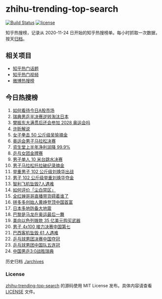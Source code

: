 # zhihu-trending-top-search

[![Build Status](https://github.com/justjavac/zhihu-trending-top-search/workflows/ci/badge.svg?branch=main)](https://github.com/justjavac/zhihu-trending-top-search/actions)
[![license](https://img.shields.io/github/license/justjavac/zhihu-trending-top-search)](https://github.com/justjavac/zhihu-trending-top-search/blob/main/LICENSE)

知乎热搜榜，记录从 2020-11-24 日开始的知乎热搜榜单。每小时抓取一次数据，按天[归档](./archives)。

## 相关项目

- [知乎热门话题](https://github.com/justjavac/zhihu-trending-hot-questions)
- [知乎热门视频](https://github.com/justjavac/zhihu-trending-hot-video)
- [微博热搜榜](https://github.com/justjavac/weibo-trending-hot-search)

## 今日热搜榜

<!-- BEGIN -->
<!-- 最后更新时间 Tue Aug 13 2024 21:13:22 GMT+0800 (China Standard Time) -->

1. [如何看待今日A股市场](https://www.zhihu.com/search?q=%E5%A6%82%E4%BD%95%E7%9C%8B%E5%BE%85%E4%BB%8A%E6%97%A5A%E8%82%A1%E5%B8%82%E5%9C%BA)
1. [瑞典男乒半决赛逆转淘汰日本](https://www.zhihu.com/search?q=%E7%91%9E%E5%85%B8%E7%94%B7%E4%B9%92%E5%8D%8A%E5%86%B3%E8%B5%9B%E9%80%86%E8%BD%AC%E6%B7%98%E6%B1%B0%E6%97%A5%E6%9C%AC)
1. [樊振东大满贯后还会参加 2028 奥运会吗](https://www.zhihu.com/search?q=%E6%A8%8A%E6%8C%AF%E4%B8%9C%E5%A4%A7%E6%BB%A1%E8%B4%AF%E5%90%8E%E8%BF%98%E4%BC%9A%E5%8F%82%E5%8A%A0%202028%20%E5%A5%A5%E8%BF%90%E4%BC%9A%E5%90%97)
1. [许昕解说](https://www.zhihu.com/search?q=%E8%AE%B8%E6%98%95%E8%A7%A3%E8%AF%B4)
1. [女子拳击 50 公斤级吴愉摘金](https://www.zhihu.com/search?q=%E5%A5%B3%E5%AD%90%E6%8B%B3%E5%87%BB%2050%20%E5%85%AC%E6%96%A4%E7%BA%A7%E5%90%B4%E6%84%89%E6%91%98%E9%87%91)
1. [奥运会男子马拉松决赛](https://www.zhihu.com/search?q=%E5%A5%A5%E8%BF%90%E4%BC%9A%E7%94%B7%E5%AD%90%E9%A9%AC%E6%8B%89%E6%9D%BE%E5%86%B3%E8%B5%9B)
1. [资生堂上半年净利润降 99.9%](https://www.zhihu.com/search?q=%E8%B5%84%E7%94%9F%E5%A0%82%E4%B8%8A%E5%8D%8A%E5%B9%B4%E5%87%80%E5%88%A9%E6%B6%A6%E9%99%8D%2099.9%25)
1. [乒乓女团金牌赛](https://www.zhihu.com/search?q=%E4%B9%92%E4%B9%93%E5%A5%B3%E5%9B%A2%E9%87%91%E7%89%8C%E8%B5%9B)
1. [男子单人 10 米台跳水决赛](https://www.zhihu.com/search?q=%E7%94%B7%E5%AD%90%E5%8D%95%E4%BA%BA%2010%20%E7%B1%B3%E5%8F%B0%E8%B7%B3%E6%B0%B4%E5%86%B3%E8%B5%9B)
1. [男子马拉松托拉破纪录摘金](https://www.zhihu.com/search?q=%E7%94%B7%E5%AD%90%E9%A9%AC%E6%8B%89%E6%9D%BE%E6%89%98%E6%8B%89%E7%A0%B4%E7%BA%AA%E5%BD%95%E6%91%98%E9%87%91)
1. [举重男子 102 公斤级刘焕华出战](https://www.zhihu.com/search?q=%E4%B8%BE%E9%87%8D%E7%94%B7%E5%AD%90%20102%20%E5%85%AC%E6%96%A4%E7%BA%A7%E5%88%98%E7%84%95%E5%8D%8E%E5%87%BA%E6%88%98)
1. [男子 102 公斤级举重刘焕华夺金](https://www.zhihu.com/search?q=%E7%94%B7%E5%AD%90%20102%20%E5%85%AC%E6%96%A4%E7%BA%A7%E4%B8%BE%E9%87%8D%E5%88%98%E7%84%95%E5%8D%8E%E5%A4%BA%E9%87%91)
1. [智利飞机坠毁7人遇难](https://www.zhihu.com/search?q=%E6%99%BA%E5%88%A9%E9%A3%9E%E6%9C%BA%E5%9D%A0%E6%AF%817%E4%BA%BA%E9%81%87%E9%9A%BE)
1. [如何评价「尘白禁区」](https://www.zhihu.com/search?q=%E5%A6%82%E4%BD%95%E8%AF%84%E4%BB%B7%E3%80%8C%E5%B0%98%E7%99%BD%E7%A6%81%E5%8C%BA%E3%80%8D)
1. [全红婵哥哥直播带货碍着谁了](https://www.zhihu.com/search?q=%E5%85%A8%E7%BA%A2%E5%A9%B5%E5%93%A5%E5%93%A5%E7%9B%B4%E6%92%AD%E5%B8%A6%E8%B4%A7%E7%A2%8D%E7%9D%80%E8%B0%81%E4%BA%86)
1. [拼多多创始人黄峥登顶中国首富](https://www.zhihu.com/search?q=%E6%8B%BC%E5%A4%9A%E5%A4%9A%E5%88%9B%E5%A7%8B%E4%BA%BA%E9%BB%84%E5%B3%A5%E7%99%BB%E9%A1%B6%E4%B8%AD%E5%9B%BD%E9%A6%96%E5%AF%8C)
1. [日本多地防备大地震](https://www.zhihu.com/search?q=%E6%97%A5%E6%9C%AC%E5%A4%9A%E5%9C%B0%E9%98%B2%E5%A4%87%E5%A4%A7%E5%9C%B0%E9%9C%87)
1. [巴黎是马龙在奥运最后一舞](https://www.zhihu.com/search?q=%E5%B7%B4%E9%BB%8E%E6%98%AF%E9%A9%AC%E9%BE%99%E5%9C%A8%E5%A5%A5%E8%BF%90%E6%9C%80%E5%90%8E%E4%B8%80%E8%88%9E)
1. [美向以色列拨款 35 亿美元购买武器](https://www.zhihu.com/search?q=%E7%BE%8E%E5%90%91%E4%BB%A5%E8%89%B2%E5%88%97%E6%8B%A8%E6%AC%BE%2035%20%E4%BA%BF%E7%BE%8E%E5%85%83%E8%B4%AD%E4%B9%B0%E6%AD%A6%E5%99%A8)
1. [男子 4x100 接力决赛中国第七](https://www.zhihu.com/search?q=%E7%94%B7%E5%AD%90%204x100%20%E6%8E%A5%E5%8A%9B%E5%86%B3%E8%B5%9B%E4%B8%AD%E5%9B%BD%E7%AC%AC%E4%B8%83)
1. [巴西客机坠毁 61 人遇难](https://www.zhihu.com/search?q=%E5%B7%B4%E8%A5%BF%E5%AE%A2%E6%9C%BA%E5%9D%A0%E6%AF%81%2061%20%E4%BA%BA%E9%81%87%E9%9A%BE)
1. [乒乓球男团决赛中国夺冠](https://www.zhihu.com/search?q=%E4%B9%92%E4%B9%93%E7%90%83%E7%94%B7%E5%9B%A2%E5%86%B3%E8%B5%9B%E4%B8%AD%E5%9B%BD%E5%A4%BA%E5%86%A0)
1. [乒乓球男团中国队五连冠](https://www.zhihu.com/search?q=%E4%B9%92%E4%B9%93%E7%90%83%E7%94%B7%E5%9B%A2%E4%B8%AD%E5%9B%BD%E9%98%9F%E4%BA%94%E8%BF%9E%E5%86%A0)
1. [中国男乒3:0战胜瑞典](https://www.zhihu.com/search?q=%20%E4%B8%AD%E5%9B%BD%E7%94%B7%E4%B9%923%3A0%E6%88%98%E8%83%9C%E7%91%9E%E5%85%B8)

<!-- END -->

历史归档 [./archives](./archives)

### License

[zhihu-trending-top-search](https://github.com/justjavac/zhihu-trending-top-search) 的源码使用 MIT License
发布。具体内容请查看 [LICENSE](./LICENSE) 文件。
